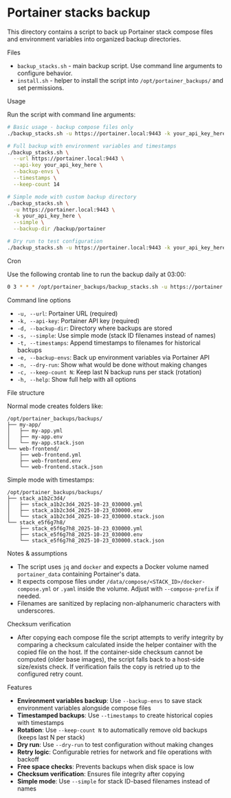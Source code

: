 # Portainer stacks backup

This directory contains a script to back up Portainer stack compose files and environment variables into organized backup directories.

Files

- `backup_stacks.sh` - main backup script. Use command line arguments to configure behavior.
- `install.sh` - helper to install the script into `/opt/portainer_backups/` and set permissions.

Usage

Run the script with command line arguments:

```bash
# Basic usage - backup compose files only
./backup_stacks.sh -u https://portainer.local:9443 -k your_api_key_here

# Full backup with environment variables and timestamps
./backup_stacks.sh \
  --url https://portainer.local:9443 \
  --api-key your_api_key_here \
  --backup-envs \
  --timestamps \
  --keep-count 14

# Simple mode with custom backup directory
./backup_stacks.sh \
  -u https://portainer.local:9443 \
  -k your_api_key_here \
  --simple \
  --backup-dir /backup/portainer

# Dry run to test configuration
./backup_stacks.sh -u https://portainer.local:9443 -k your_api_key_here --dry-run
```

Cron

Use the following crontab line to run the backup daily at 03:00:

```bash
0 3 * * * /opt/portainer_backups/backup_stacks.sh -u https://portainer.local:9443 -k your_api_key -e -t >> /var/log/portainer_backup.log 2>&1
```

Command line options

- `-u, --url`: Portainer URL (required)
- `-k, --api-key`: Portainer API key (required)
- `-d, --backup-dir`: Directory where backups are stored
- `-s, --simple`: Use simple mode (stack ID filenames instead of names)
- `-t, --timestamps`: Append timestamps to filenames for historical backups
- `-e, --backup-envs`: Back up environment variables via Portainer API
- `-n, --dry-run`: Show what would be done without making changes
- `-c, --keep-count N`: Keep last N backup runs per stack (rotation)
- `-h, --help`: Show full help with all options

File structure

Normal mode creates folders like:

```
/opt/portainer_backups/backups/
├── my-app/
│   ├── my-app.yml
│   ├── my-app.env
│   └── my-app.stack.json
└── web-frontend/
    ├── web-frontend.yml
    ├── web-frontend.env
    └── web-frontend.stack.json
```

Simple mode with timestamps:

```
/opt/portainer_backups/backups/
├── stack_a1b2c3d4/
│   ├── stack_a1b2c3d4_2025-10-23_030000.yml
│   ├── stack_a1b2c3d4_2025-10-23_030000.env
│   └── stack_a1b2c3d4_2025-10-23_030000.stack.json
└── stack_e5f6g7h8/
    ├── stack_e5f6g7h8_2025-10-23_030000.yml
    ├── stack_e5f6g7h8_2025-10-23_030000.env
    └── stack_e5f6g7h8_2025-10-23_030000.stack.json
```

Notes & assumptions

- The script uses `jq` and `docker` and expects a Docker volume named `portainer_data` containing Portainer's data.
- It expects compose files under `/data/compose/<STACK_ID>/docker-compose.yml` or `.yaml` inside the volume. Adjust with `--compose-prefix` if needed.
- Filenames are sanitized by replacing non-alphanumeric characters with underscores.

Checksum verification

- After copying each compose file the script attempts to verify integrity by comparing a checksum calculated inside the helper container with the copied file on the host. If the container-side checksum cannot be computed (older base images), the script falls back to a host-side size/exists check. If verification fails the copy is retried up to the configured retry count.

Features

- **Environment variables backup**: Use `--backup-envs` to save stack environment variables alongside compose files
- **Timestamped backups**: Use `--timestamps` to create historical copies with timestamps
- **Rotation**: Use `--keep-count N` to automatically remove old backups (keeps last N per stack)
- **Dry run**: Use `--dry-run` to test configuration without making changes
- **Retry logic**: Configurable retries for network and file operations with backoff
- **Free space checks**: Prevents backups when disk space is low
- **Checksum verification**: Ensures file integrity after copying
- **Simple mode**: Use `--simple` for stack ID-based filenames instead of names
